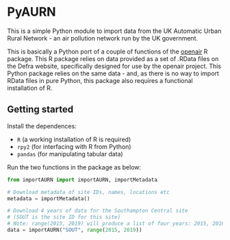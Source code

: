 # PyAURN
This is a simple Python module to import data from the UK Automatic Urban Rural Network - an air pollution network run by the UK government.

This is basically a Python port of a couple of functions of the [openair](http://www.openair-project.org/) R package. This R package
relies on data provided as a set of .RData files on the Defra website, specifically designed for use by the openair project. This Python
package relies on the same data - and, as there is no way to import RData files in pure Python, this package also requires a functional
installation of R.

## Getting started
Install the dependences:
  - `R` (a working installation of R is required)
  - `rpy2` (for interfacing with R from Python)
  - `pandas` (for manipulating tabular data)
  
Run the two functions in the package as below:

```python
from importAURN import importAURN, importMetadata

# Download metadata of site IDs, names, locations etc
metadata = importMetadata()

# Download 4 years of data for the Southampton Central site
# (SOUT is the site ID for this site)
# Note: range(2015, 2019) will produce a list of four years: 2015, 2016, 2017 and 2018
data = importAURN("SOUT", range(2015, 2019))
```

